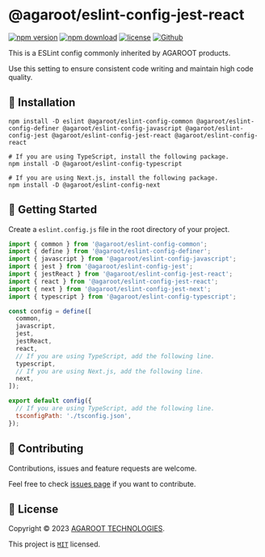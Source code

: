 # @agaroot/eslint-config-jest-react

[![npm version](https://badge.fury.io/js/@agaroot%2Feslint-config-jest-react.svg)](https://www.npmjs.com/package/@agaroot/eslint-config-jest-react)
[![npm download](https://img.shields.io/npm/dm/@agaroot/eslint-config-jest-react.svg)](https://www.npmjs.com/package/@agaroot/eslint-config-jest-react)
[![license](https://img.shields.io/badge/License-MIT-green.svg)](https://github.com/agaroot-technologies/eslint-config/blob/main/packages/jest-react/LICENSE)
[![Github](https://img.shields.io/github/followers/agaroot-technologies?label=Follow&logo=github&style=social)](https://github.com/orgs/agaroot-technologies/followers)

This is a ESLint config commonly inherited by AGAROOT products.

Use this setting to ensure consistent code writing and maintain high code quality.

## 🚀 Installation

```shell
npm install -D eslint @agaroot/eslint-config-common @agaroot/eslint-config-definer @agaroot/eslint-config-javascript @agaroot/eslint-config-jest @agaroot/eslint-config-jest-react @agaroot/eslint-config-react

# If you are using TypeScript, install the following package.
npm install -D @agaroot/eslint-config-typescript

# If you are using Next.js, install the following package.
npm install -D @agaroot/eslint-config-next
```

## 👏 Getting Started

Create a `eslint.config.js` file in the root directory of your project.

```js
import { common } from '@agaroot/eslint-config-common';
import { define } from '@agaroot/eslint-config-definer';
import { javascript } from '@agaroot/eslint-config-javascript';
import { jest } from '@agaroot/eslint-config-jest';
import { jestReact } from '@agaroot/eslint-config-jest-react';
import { react } from '@agaroot/eslint-config-jest-react';
import { next } from '@agaroot/eslint-config-jest-next';
import { typescript } from '@agaroot/eslint-config-typescript';

const config = define([
  common,
  javascript,
  jest,
  jestReact,
  react,
  // If you are using TypeScript, add the following line.
  typescript,
  // If you are using Next.js, add the following line.
  next,
]);

export default config({
  // If you are using TypeScript, add the following line.
  tsconfigPath: './tsconfig.json',
});
```

## 🤝 Contributing

Contributions, issues and feature requests are welcome.

Feel free to check [issues page](https://github.com/agaroot-technologies/eslint-config/issues) if you want to contribute.

## 📝 License

Copyright © 2023 [AGAROOT TECHNOLOGIES](https://tech.agaroot.co.jp/).

This project is [```MIT```](https://github.com/agaroot-technologies/eslint-config/blob/main/packages/jest-react/LICENSE) licensed.
